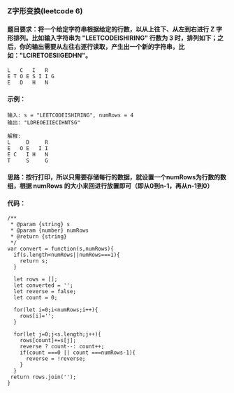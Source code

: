 ### Z字形变换(leetcode 6)
#### 题目要求：将一个给定字符串根据给定的行数，以从上往下、从左到右进行 Z 字形排列。比如输入字符串为 "LEETCODEISHIRING" 行数为 3 时，排列如下；之后，你的输出需要从左往右逐行读取，产生出一个新的字符串，比如："LCIRETOESIIGEDHN"。
```
L   C   I   R
E T O E S I I G
E   D   H   N
```
#### 示例：
```
输入: s = "LEETCODEISHIRING", numRows = 4
输出: "LDREOEIIECIHNTSG"

解释:
L     D     R
E   O E   I I
E C   I H   N
T     S     G
```
#### 思路：按行打印，所以只需要存储每行的数据，就设置一个numRows为行数的数组，根据 numRows 的大小来回进行放置即可（即从0到n-1，再从n-1到0）

#### 代码：

```
/**
 * @param {string} s
 * @param {number} numRows
 * @return {string}
 */
var convert = function(s,numRows){
  if(s.length<numRows||numRows===1){
    return s;
  }

  let rows = [];
  let converted = '';
  let reverse = false;
  let count = 0;

  for(let i=0;i<numRows;i++){
    rows[i]='';
  }

  for(let j=0;j<s.length;j++){
    rows[count]+=s[j];
    reverse ? count--: count++;
    if(count ===0 || count ===numRows-1){
      reverse = !reverse;
    }
  }
 return rows.join('');  
}
```